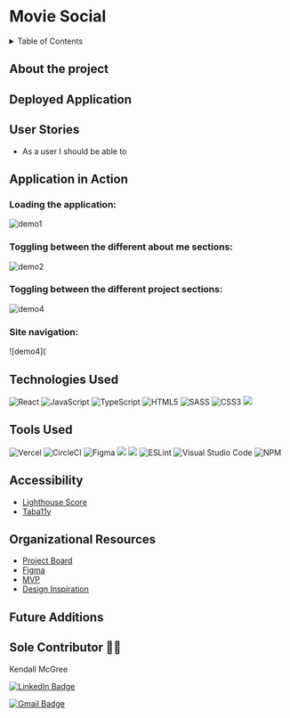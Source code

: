 # Movie Social

<details>
  <summary>Table of Contents</summary>
  <ol>
    <li><a href="#about-the-project">About the Project</a></li>
    <li><a href="#deployed-application">Deployed Application</a></li>
    <li><a href="#user-stories">User Stories</a></li>
    <li><a href="#application-in-action">Application in Action</a></li>
    <li><a href="#technologies-used">Technologies Used</a></li>
    <li><a href="#tools-used">Tools Used</a></li>
    <li><a href="#accessibility">Accessibility</a></li>
    <li><a href="#organizational-resources">Organizational Resources</a></li>
    <li><a href="#future-additions">Future Additions</a></li>
    <li><a href="#contributor">Contributor</a></li>
  </ol>
</details>

## About the project
 


## Deployed Application

## User Stories
- As a user I should be able to 


## Application in Action

### Loading the application:
![demo1]()

### Toggling between the different about me sections:
![demo2]()

### Toggling between the different project sections:
![demo4]()

### Site navigation:
![demo4](


## Technologies Used

![React](https://img.shields.io/badge/react-%2320232a.svg?style=for-the-badge&logo=react&logoColor=%2361DAFB)
![JavaScript](https://img.shields.io/badge/javascript-%23323330.svg?style=for-the-badge&logo=javascript&logoColor=%23F7DF1E)
![TypeScript](https://img.shields.io/badge/typescript-%23007ACC.svg?style=for-the-badge&logo=typescript&logoColor=white)
![HTML5](https://img.shields.io/badge/html5-%23E34F26.svg?style=for-the-badge&logo=html5&logoColor=white)
![SASS](https://img.shields.io/badge/SASS-hotpink.svg?style=for-the-badge&logo=SASS&logoColor=white)
![CSS3](https://img.shields.io/badge/css3-%231572B6.svg?style=for-the-badge&logo=css3&logoColor=white)
<img src="https://img.shields.io/badge/markdown-%23000000.svg?style=for-the-badge&logo=markdown&logoColor=white" />


## Tools Used

![Vercel](https://img.shields.io/badge/vercel-%23000000.svg?style=for-the-badge&logo=vercel&logoColor=white)
![CircleCI](https://img.shields.io/badge/circle%20ci-%23161616.svg?style=for-the-badge&logo=circleci&logoColor=white)
![Figma](https://img.shields.io/badge/figma-%23F24E1E.svg?style=for-the-badge&logo=figma&logoColor=white)
<img src="https://img.shields.io/badge/Dribbble-EA4C89?style=for-the-badge&logo=dribbble&logoColor=white" />
<img src="https://img.shields.io/badge/VS_Code-007ACC?style=for-the-badge&logo=visual%20studio%20code&logoColor=white"/>
![ESLint](https://img.shields.io/badge/ESLint-4B3263?style=for-the-badge&logo=eslint&logoColor=white)
![Visual Studio Code](https://img.shields.io/badge/Visual%20Studio%20Code-0078d7.svg?style=for-the-badge&logo=visual-studio-code&logoColor=white)
![NPM](https://img.shields.io/badge/NPM-%23000000.svg?style=for-the-badge&logo=npm&logoColor=white)

## Accessibility

 - [Lighthouse Score]()
 - [Taba11y]()

## Organizational Resources
 - [Project Board](https://github.com/users/kendallm360/projects/9/views/1)
 - [Figma](https://www.figma.com/file/oZAqVK1lRyLbxgsAfVlD1g/Movie-Club?type=design&node-id=0-1&mode=design&t=eOyU4LJwOz8A4WBi-0)
 - [MVP]()
 - [Design Inspiration]()

## Future Additions

## Sole Contributor 💪🏾
  Kendall McGree
  
  <p><a href="https://www.linkedin.com/in/kendall-mcgree/"><img src="https://img.shields.io/badge/LinkedIn-0A66C2?style=for-the-badge&logo=linkedin&logoColor=white" alt="LinkedIn Badge"></a></p>
  
  <p><a href="mailto:mcgreekendall@gmail.com"><img src="https://img.shields.io/badge/Gmail-EA4335?style=for-the-badge&logo=gmail&logoColor=white" alt="Gmail Badge"></a></p>


